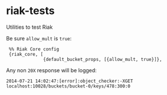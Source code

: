 riak-tests
==========

Utilities to test Riak

Be sure `allow_mult` is `true`:

```
 %% Riak Core config
 {riak_core, [
              {default_bucket_props, [{allow_mult, true}]},
```

Any non `20X` response will be logged:

```
2014-07-21 14:02:47:[error]:object_checker:-XGET localhost:10028/buckets/bucket-0/keys/478:300:0
```

